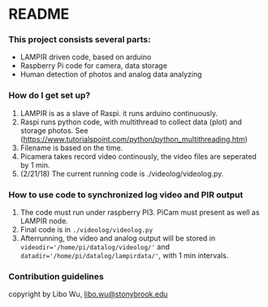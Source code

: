 # README #


### This project consists several parts: ###
 * LAMPIR driven code, based on arduino
 * Raspberry Pi code for camera, data storage
 * Human detection of photos and analog data analyzing


### How do I get set up? ###
1. LAMPIR is as a slave of Raspi. it runs arduino continuously. 
2. Raspi runs python code, with multithread to collect data (plot) and storage photos. See (https://www.tutorialspoint.com/python/python_multithreading.htm)
3. Filename is based on the time.
4. Picamera takes record video continously, the video files are seperated by 1 min.
5. (2/21/18) The current running code is ./videolog/videolog.py.
   
### How to use code to synchronized log video and PIR output ###
1. The code must run under raspberry PI3. PiCam must present as well as LAMPIR node.
2. Final code is in `./videolog/videolog.py`
3. Afterrunning, the video and analog output will be stored in `videodir='/home/pi/datalog/videolog/'` and `datadir='/home/pi/datalog/lampirdata/'`, with 1 min intervals. 

### Contribution guidelines ###



copyright by Libo Wu, libo.wu@stonybrook.edu
